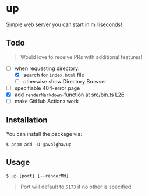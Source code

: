 # up

Simple web server you can start in milliseconds!

## Todo

> Would love to receive PRs with additional features!

- [ ] when requesting directory:
  - [X] search for `index.html` file
  - [ ] otherwise show Directory Browser
- [ ] specifiable 404-error page
- [X] add `renderMarkdown`-function at [src/bin.ts L26](https://github.com/avolgha/up/blob/dev/src/bin.ts#L26)
- [ ] make GitHub Actions work

## Installation

You can install the package via:

````shell
$ pnpm add -D @avolgha/up
````

## Usage

````shell
$ up [port] [--renderMd]
````

> Port will default to `5173` if no other is specified.
